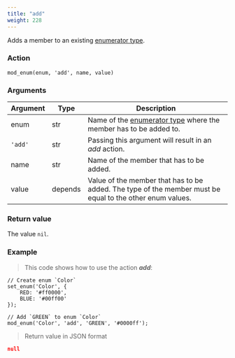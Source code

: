 ```yaml
---
title: "add"
weight: 228
---
```


Adds a member to an existing [enumerator type](../../../data-types/enum).


### Action

`mod_enum(enum, 'add', name, value)`

### Arguments

Argument | Type | Description
-------- | ---- | -----------
enum | str | Name of the [enumerator type](../../../data-types/enum) where the member has to be added to.
`'add'` | str | Passing this argument will result in an *add* action.
name | str | Name of the member that has to be added.
value | depends | Value of the member that has to be added. The type of the member must be equal to the other enum values.

### Return value

The value `nil`.

### Example

> This code shows how to use the action ***add***:

```thingsdb,json_response
// Create enum `Color`
set_enum('Color', {
    RED: '#ff0000',
    BLUE: '#00ff00'
});

// Add `GREEN` to enum `Color`
mod_enum('Color', 'add', 'GREEN', '#0000ff');
```

> Return value in JSON format

```json
null
```
